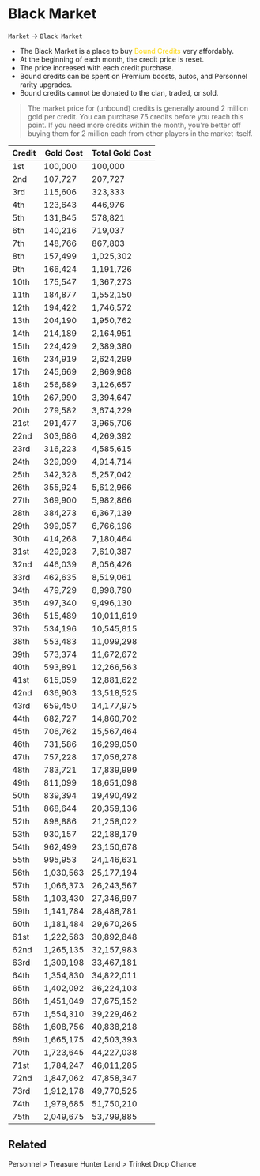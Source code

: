 # Black Market

`Market` &rarr; `Black Market`

* The Black Market is a place to buy <span style='color:gold'>Bound Credits</span> very affordably.
* At the beginning of each month, the credit price is reset.
* The price increased with each credit purchase.
* Bound credits can be spent on Premium boosts, autos, and Personnel rarity upgrades.
* Bound credits cannot be donated to the clan, traded, or sold.

> The market price for (unbound) credits is generally around 2 million gold per credit. You can purchase 75 credits before you reach this point. If you need more credits within the month, you're better off buying them for 2 million each from other players in the market itself.


| Credit | Gold Cost | Total Gold Cost |
| ------ | ---- | ---------- |
| 1st | 100,000 | 100,000 |
| 2nd | 107,727 | 207,727 |
| 3rd | 115,606 | 323,333 |
| 4th | 123,643 | 446,976 |
| 5th | 131,845 | 578,821 |
| 6th | 140,216 | 719,037 |
| 7th | 148,766 | 867,803 |
| 8th | 157,499 | 1,025,302 |
| 9th | 166,424 | 1,191,726 |
| 10th | 175,547 | 1,367,273 |
| 11th | 184,877 | 1,552,150 |
| 12th | 194,422 | 1,746,572 |
| 13th | 204,190 | 1,950,762 |
| 14th | 214,189 | 2,164,951 |
| 15th | 224,429 | 2,389,380 |
| 16th | 234,919 | 2,624,299 |
| 17th | 245,669 | 2,869,968 |
| 18th | 256,689 | 3,126,657 |
| 19th | 267,990 | 3,394,647 |
| 20th | 279,582 | 3,674,229 |
| 21st | 291,477 | 3,965,706 |
| 22nd | 303,686 | 4,269,392 |
| 23rd | 316,223 | 4,585,615 |
| 24th | 329,099 | 4,914,714 |
| 25th | 342,328 | 5,257,042 |
| 26th | 355,924 | 5,612,966 |
| 27th | 369,900 | 5,982,866 |
| 28th | 384,273 | 6,367,139 |
| 29th | 399,057 | 6,766,196 |
| 30th | 414,268 | 7,180,464 |
| 31st | 429,923 | 7,610,387 |
| 32nd | 446,039 | 8,056,426 |
| 33rd | 462,635 | 8,519,061 |
| 34th | 479,729 | 8,998,790 |
| 35th | 497,340 | 9,496,130 |
| 36th | 515,489 | 10,011,619 |
| 37th | 534,196 | 10,545,815 |
| 38th | 553,483 | 11,099,298 |
| 39th | 573,374 | 11,672,672 |
| 40th | 593,891 | 12,266,563 |
| 41st | 615,059 | 12,881,622 |
| 42nd | 636,903 | 13,518,525 |
| 43rd | 659,450 | 14,177,975 |
| 44th | 682,727 | 14,860,702 |
| 45th | 706,762 | 15,567,464 |
| 46th | 731,586 | 16,299,050 |
| 47th | 757,228 | 17,056,278 |
| 48th | 783,721 | 17,839,999 |
| 49th | 811,099 | 18,651,098 |
| 50th | 839,394 | 19,490,492 |
| 51th | 868,644 | 20,359,136 |
| 52th | 898,886 | 21,258,022 |
| 53th | 930,157 | 22,188,179 |
| 54th | 962,499 | 23,150,678 |
| 55th | 995,953 | 24,146,631 |
| 56th | 1,030,563 | 25,177,194 |
| 57th | 1,066,373 | 26,243,567 |
| 58th | 1,103,430 | 27,346,997 |
| 59th | 1,141,784 | 28,488,781 |
| 60th | 1,181,484 | 29,670,265 |
| 61st | 1,222,583 | 30,892,848 |
| 62nd | 1,265,135 | 32,157,983 |
| 63rd | 1,309,198 | 33,467,181 |
| 64th | 1,354,830 | 34,822,011 |
| 65th | 1,402,092 | 36,224,103 |
| 66th | 1,451,049 | 37,675,152 |
| 67th | 1,554,310 | 39,229,462 |
| 68th | 1,608,756 | 40,838,218 |
| 69th | 1,665,175 | 42,503,393 |
| 70th | 1,723,645 | 44,227,038 |
| 71st | 1,784,247 | 46,011,285 |
| 72nd | 1,847,062 | 47,858,347 |
| 73rd | 1,912,178 | 49,770,525 |
| 74th | 1,979,685 | 51,750,210 |
| 75th | 2,049,675 | 53,799,885 |

## Related

Personnel > Treasure Hunter
Land > Trinket Drop Chance
